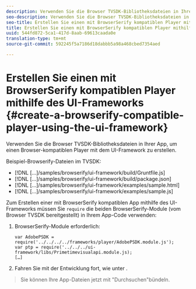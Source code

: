 ```yaml
---
description: Verwenden Sie die Browser TVSDK-Bibliotheksdateien in Ihrer App, um einen Browser-kompatiblen Player mit dem UI-Framework zu erstellen.
seo-description: Verwenden Sie die Browser TVSDK-Bibliotheksdateien in Ihrer App, um einen Browser-kompatiblen Player mit dem UI-Framework zu erstellen.
seo-title: Erstellen Sie einen mit BrowserSerify kompatiblen Player mithilfe des UI-Frameworks
title: Erstellen Sie einen mit BrowserSerify kompatiblen Player mithilfe des UI-Frameworks
uuid: 544fd872-5ca1-417d-8aab-69613caada0e
translation-type: tm+mt
source-git-commit: 592245f5a7186d18dabbb5a98a468cbed7354aed

---
```



# Erstellen Sie einen mit BrowserSerify kompatiblen Player mithilfe des UI-Frameworks {#create-a-browserify-compatible-player-using-the-ui-framework}

Verwenden Sie die Browser TVSDK-Bibliotheksdateien in Ihrer App, um einen Browser-kompatiblen Player mit dem UI-Framework zu erstellen.

Beispiel-Browserify-Dateien im TVSDK:

* [!DNL [...]/samples/browserify/ui-framework/build/Gruntfile.js]
* [!DNL [...]/samples/browserify/ui-framework/build/package.json]
* [!DNL [...]/samples/browserify/ui-framework/examples/sample.html]
* [!DNL [...]/samples/browserify/ui-framework/examples/sample.js]

Zum Erstellen einer mit BrowserSerify kompatiblen App mithilfe des UI-Frameworks müssen Sie `require` die beiden BrowserSerify-Module (vom Browser TVSDK bereitgestellt) in Ihrem App-Code verwenden:

1. BrowserSerify-Module erforderlich:

   ```
   var AdobePSDK = require('../../../../frameworks/player/AdobePSDK.module.js');  
   var ptp = require('../../../ui-framework/libs/Primetimevisualapi.module.js);  
   […]
   ```

1. Fahren Sie mit der Entwicklung fort, wie unter [](../../../browser-tvsdk-2.4/getting-started/c-psdk-browser-tvsdk-2.4-create-a-basic-player/t-psdk-browser-tvsdk-2.4-create-basic-player-uif.md).
>Sie können Ihre App-Dateien jetzt mit &quot;Durchsuchen&quot;bündeln.
